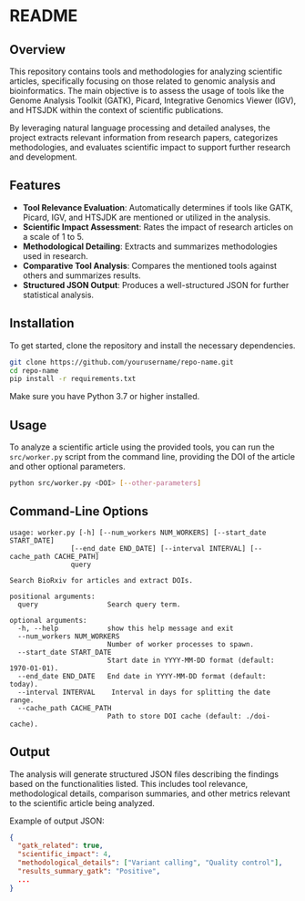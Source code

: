 # README

## Overview

This repository contains tools and methodologies for analyzing scientific articles, specifically focusing on those related to genomic analysis and bioinformatics. The main objective is to assess the usage of tools like the Genome Analysis Toolkit (GATK), Picard, Integrative Genomics Viewer (IGV), and HTSJDK within the context of scientific publications. 

By leveraging natural language processing and detailed analyses, the project extracts relevant information from research papers, categorizes methodologies, and evaluates scientific impact to support further research and development.

## Features

- **Tool Relevance Evaluation**: Automatically determines if tools like GATK, Picard, IGV, and HTSJDK are mentioned or utilized in the analysis.
- **Scientific Impact Assessment**: Rates the impact of research articles on a scale of 1 to 5.
- **Methodological Detailing**: Extracts and summarizes methodologies used in research.
- **Comparative Tool Analysis**: Compares the mentioned tools against others and summarizes results.
- **Structured JSON Output**: Produces a well-structured JSON for further statistical analysis.

## Installation

To get started, clone the repository and install the necessary dependencies.

```bash
git clone https://github.com/yourusername/repo-name.git
cd repo-name
pip install -r requirements.txt
```

Make sure you have Python 3.7 or higher installed.

## Usage

To analyze a scientific article using the provided tools, you can run the `src/worker.py` script from the command line, providing the DOI of the article and other optional parameters. 

```bash
python src/worker.py <DOI> [--other-parameters]
```

## Command-Line Options

```
usage: worker.py [-h] [--num_workers NUM_WORKERS] [--start_date START_DATE]
               [--end_date END_DATE] [--interval INTERVAL] [--cache_path CACHE_PATH]
               query

Search BioRxiv for articles and extract DOIs.

positional arguments:
  query                 Search query term.

optional arguments:
  -h, --help            show this help message and exit
  --num_workers NUM_WORKERS
                        Number of worker processes to spawn.
  --start_date START_DATE
                        Start date in YYYY-MM-DD format (default: 1970-01-01).
  --end_date END_DATE   End date in YYYY-MM-DD format (default: today).
  --interval INTERVAL    Interval in days for splitting the date range.
  --cache_path CACHE_PATH
                        Path to store DOI cache (default: ./doi-cache).
```

## Output

The analysis will generate structured JSON files describing the findings based on the functionalities listed. This includes tool relevance, methodological details, comparison summaries, and other metrics relevant to the scientific article being analyzed.

Example of output JSON:

```json
{
  "gatk_related": true,
  "scientific_impact": 4,
  "methodological_details": ["Variant calling", "Quality control"],
  "results_summary_gatk": "Positive",
  ...
}
```
